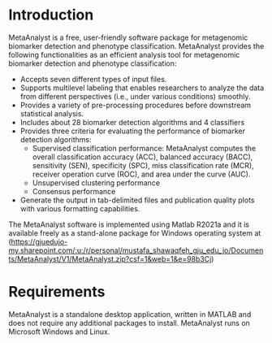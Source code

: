 # Introduction
MetaAnalyst is a free, user-friendly software package for metagenomic biomarker detection and phenotype classification. MetaAnalyst provides the following functionalities as an efficient analysis tool for metagenomic biomarker detection and phenotype classification:

- Accepts seven different types of input files.
- Supports multilevel labeling that enables researchers to analyze the data from different perspectives (i.e., under various conditions) smoothly.
- Provides a variety of pre-processing procedures before downstream statistical analysis.
- Includes about 28 biomarker detection algorithms and 4 classifiers
- Provides three criteria for evaluating the performance of biomarker detection algorithms: 
    - Supervised classification performance: MetaAnalyst computes the overall classification accuracy (ACC), balanced accuracy (BACC), sensitivity (SEN), specificity (SPC), miss classification rate (MCR), receiver operation curve (ROC), and area under the curve (AUC). 
    - Unsupervised clustering performance 
    - Consensus performance
- Generate the output in tab-delimited files and publication quality plots with various formatting capabilities. 

The MetaAnalyst software is implemented using Matlab R2021a and it is available freely as a stand-alone package for Windows operating system at (https://gjuedujo-my.sharepoint.com/:u:/r/personal/mustafa_shawaqfeh_gju_edu_jo/Documents/MetaAnalyst/V1/MetaAnalyst.zip?csf=1&web=1&e=98b3Cj)

# Requirements
MetaAnalyst is a standalone desktop application, written in MATLAB and does not require any additional packages to install. MetaAnalyst runs on Microsoft Windows and Linux.
